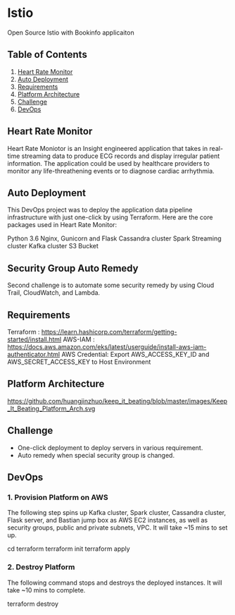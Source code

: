 # Istio
Open Source Istio with Bookinfo applicaiton


## Table of Contents
1. [Heart Rate Monitor](README.md#Heart_Rate_Monitor)
1. [Auto Deployment](README.md#Auto_Deployment)
1. [Requirements](README.md#Requirements)
1. [Platform Architecture](README.md#Platform_Architecture)
1. [Challenge](README.md#Challenge)
1. [DevOps](README.md#DevOps)


## Heart Rate Monitor

Heart Rate Moniotor is an Insight engineered application that takes in real-time streaming data to produce ECG records and display irregular patient information. The application could be used by healthcare providers to monitor any life-threathening events or to diagnose cardiac arrhythmia.


## Auto Deployment

This DevOps project was to deploy the application data pipeline infrastructure with just one-click by using Terraform. Here are the core packages used in Heart Rate Monitor:

Python 3.6
Nginx, Gunicorn and Flask
Cassandra cluster
Spark Streaming cluster
Kafka cluster
S3 Bucket


## Security Group Auto Remedy

Second challenge is to automate some security remedy by using Cloud Trail, CloudWatch, and Lambda.


## Requirements


Terraform : https://learn.hashicorp.com/terraform/getting-started/install.html
AWS-IAM : https://docs.aws.amazon.com/eks/latest/userguide/install-aws-iam-authenticator.html
AWS Credential: Export AWS_ACCESS_KEY_ID and AWS_SECRET_ACCESS_KEY to Host Environment



## Platform Architecture

https://github.com/huangjinzhuo/keep_it_beating/blob/master/images/Keep_It_Beating_Platform_Arch.svg



## Challenge

* One-click deployment to deploy servers in various requirement.
* Auto remedy when special security group is changed.

## DevOps

### 1. Provision Platform on AWS

The following step spins up Kafka cluster, Spark cluster, Cassandra cluster, Flask server, and Bastian jump box as AWS EC2 instances, as well as security groups, public and private subnets, VPC. It will take ~15 mins to set up.

cd terraform
terraform init
terraform apply

### 2. Destroy Platform
The following command stops and destroys the deployed instances. It will take ~10 mins to complete.

terraform destroy
